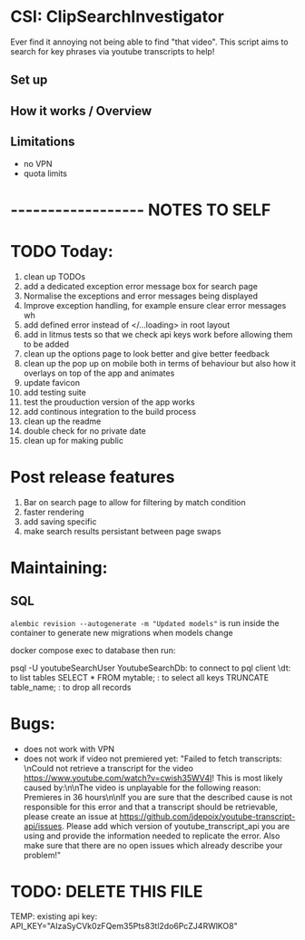 # CSI: ClipSearchInvestigator
Ever find it annoying not being able to find "that video". This script aims to search for key phrases via youtube transcripts to help!

## Set up


## How it works / Overview


## Limitations
- no VPN
- quota limits




# ------------------ NOTES TO SELF

# TODO Today:
1. clean up TODOs
2. add a dedicated exception error message box for search page
2. Normalise the exceptions and error messages being displayed
3. Improve exception handling, for example ensure clear error messages wh
4. add defined error instead of </...loading> in root layout
5. add in litmus tests so that we check api keys work before allowing them to be added
5. clean up the options page to look better and give better feedback
6. clean up the pop up on mobile both in terms of behaviour but also how it overlays on top of the app and animates
7. update favicon
8. add testing suite
9. test the prouduction version of the app works
10. add continous integration to the build process
11. clean up the readme
12. double check for no private date
13. clean up for making public


# Post release features
1. Bar on search page to allow for filtering by match condition
2. faster rendering
3. add saving specific
4. make search results persistant between page swaps


# Maintaining:
## SQL
`alembic revision --autogenerate -m "Updated models"` is run inside the container to generate new migrations when models change

docker compose exec to database then run: 

psql -U youtubeSearchUser YoutubeSearchDb: to connect to pql client 
\dt: to list tables
SELECT * FROM mytable; : to select all keys
TRUNCATE table_name; : to drop all records

# Bugs:
- does not work with VPN
- does not work if video not premiered yet: "Failed to fetch transcripts: \nCould not retrieve a transcript for the video https://www.youtube.com/watch?v=cwish35WV4I! This is most likely caused by:\n\nThe video is unplayable for the following reason: Premieres in 36 hours\n\nIf you are sure that the described cause is not responsible for this error and that a transcript should be retrievable, please create an issue at https://github.com/jdepoix/youtube-transcript-api/issues. Please add which version of youtube_transcript_api you are using and provide the information needed to replicate the error. Also make sure that there are no open issues which already describe your problem!"

# TODO: DELETE THIS FILE
TEMP: existing api key:
API_KEY="AIzaSyCVk0zFQem35Pts83tl2do6PcZJ4RWlKO8"
